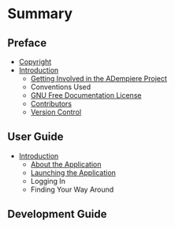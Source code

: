 # Summary

## Preface

* [Copyright](copyright.md)
* [Introduction](README.md)
  * [Getting Involved in the ADempiere Project](getting-involved-in-the-adempiere-project.md)
  * Conventions Used
  * [GNU Free Documentation License](gnu-free-documentation-license.md)
  * [Contributors](contributors.md)
  * [Version Control](version-control.md)

## User Guide

* [Introduction](user-guide/introduction.md)
  * [About the Application](/user-guide/introduction.md#about-the-adempiere-application)
  * [Launching the Application](/user-guide/introduction.md#launching-the-application)
  * Logging In
  * Finding Your Way Around

## Development Guide

